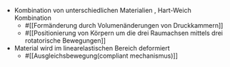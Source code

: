 - Kombination von unterschiedlichen Materialien , Hart-Weich Kombination
	- #[[Formänderung durch Volumenänderungen von Druckkammern]]
	- #[[Positionierung von Körpern um die drei Raumachsen mittels drei rotatorische Bewegungen]]
- Material wird im linearelastischen Bereich deformiert
	- #[[Ausgleichsbewegung(compliant mechanismus)]]